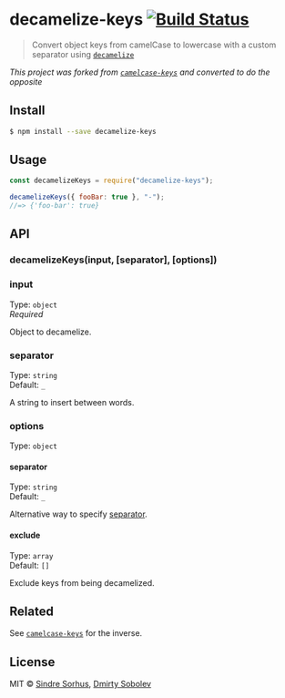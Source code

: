 # decamelize-keys [![Build Status](https://travis-ci.org/dsblv/decamelize-keys.svg?branch=master)](https://travis-ci.org/dsblv/decamelize-keys)

> Convert object keys from camelCase to lowercase with a custom separator using
> [`decamelize`](https://github.com/sindresorhus/decamelize)

_This project was forked from
[`camelcase-keys`](https://github.com/sindresorhus/camelcase-keys) and converted
to do the opposite_

## Install

```sh
$ npm install --save decamelize-keys
```

## Usage

```js
const decamelizeKeys = require("decamelize-keys");

decamelizeKeys({ fooBar: true }, "-");
//=> {'foo-bar': true}
```

## API

### decamelizeKeys(input, [separator], [options])

### input

Type: `object`\
_Required_

Object to decamelize.

### separator

Type: `string`\
Default: `_`

A string to insert between words.

### options

Type: `object`

#### separator

Type: `string`\
Default: `_`

Alternative way to specify [separator](#separator).

#### exclude

Type: `array`\
Default: `[]`

Exclude keys from being decamelized.

## Related

See [`camelcase-keys`](https://github.com/sindresorhus/camelcase-keys) for the
inverse.

## License

MIT © [Sindre Sorhus](http://sindresorhus.com),
[Dmirty Sobolev](https://github.com/dsblv)
